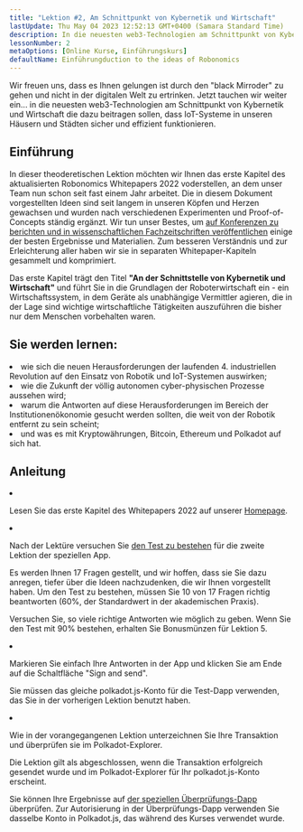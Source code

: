 ```yaml
---
title: "Lektion #2, Am Schnittpunkt von Kybernetik und Wirtschaft"
lastUpdate: Thu May 04 2023 12:52:13 GMT+0400 (Samara Standard Time)
description: In die neuesten web3-Technologien am Schnittpunkt von Kybernetik und Wirtschaft die dazu beitragen sollen, dass IoT-Systeme in unseren Häusern und Städten sicher und effizient funktionieren.
lessonNumber: 2
metaOptions: [Online Kurse, Einführungskurs]
defaultName: Einführungduction to the ideas of Robonomics
---
```


Wir freuen uns, dass es Ihnen gelungen ist durch den "black Mirroder" zu gehen und nicht in der digitalen Welt zu ertrinken. Jetzt tauchen wir weiter ein... in die neuesten web3-Technologien am Schnittpunkt von Kybernetik und Wirtschaft die dazu beitragen sollen, dass IoT-Systeme in unseren Häusern und Städten sicher und effizient funktionieren.

## Einführung

In dieser theoderetischen Lektion möchten wir Ihnen das erste Kapitel des aktualisierten Robonomics Whitepapers 2022 voderstellen, an dem unser Team nun schon seit fast einem Jahr arbeitet. Die in diesem Dokument vorgestellten Ideen sind seit langem in unseren Köpfen und Herzen gewachsen und wurden nach verschiedenen Experimenten und Proof-of-Concepts ständig ergänzt. Wir tun unser Bestes, um [auf Konferenzen zu berichten und in wissenschaftlichen Fachzeitschriften veröffentlichen](https://robonomics.network/papers/) einige der besten Ergebnisse und Materialien. Zum besseren Verständnis und zur Erleichterung aller haben wir sie in separaten Whitepaper-Kapiteln gesammelt und komprimiert.

Das erste Kapitel trägt den Titel **"An der Schnittstelle von Kybernetik und Wirtschaft"** und führt Sie in die Grundlagen der Roboterwirtschaft ein - ein Wirtschaftssystem, in dem Geräte als unabhängige Vermittler agieren, die in der Lage sind wichtige wirtschaftliche Tätigkeiten auszuführen die bisher nur dem Menschen vorbehalten waren.

## Sie werden lernen:

<List>

<li>
wie sich die neuen Herausforderungen der laufenden 4. industriellen Revolution auf den Einsatz von Robotik und IoT-Systemen auswirken;
</li>

<li>
wie die Zukunft der völlig autonomen cyber-physischen Prozesse aussehen wird;
</li>

<li>
warum die Antworten auf diese Herausforderungen im Bereich der Institutionenökonomie gesucht werden sollten, die weit von der Robotik entfernt zu sein scheint;
</li>

<li>
und was es mit Kryptowährungen, Bitcoin, Ethereum und Polkadot auf sich hat.
</li>

</List>

## Anleitung

<List type="numbers">

<li>

Lesen Sie das erste Kapitel des Whitepapers 2022 auf unserer [Homepage](https://robonomics.network/vision/).

</li>

<li>

Nach der Lektüre versuchen Sie [den Test zu bestehen](https://lesson2.robonomics.academy/#/) für die zweite Lektion der speziellen App. 

Es werden Ihnen 17 Fragen gestellt, und wir hoffen, dass sie Sie dazu anregen, tiefer über die Ideen nachzudenken, die wir Ihnen vorgestellt haben. Um den Test zu bestehen, müssen Sie 10 von 17 Fragen richtig beantworten (60%, der Standardwert in der akademischen Praxis). 

Versuchen Sie, so viele richtige Antworten wie möglich zu geben. Wenn Sie den Test mit 90% bestehen, erhalten Sie Bonusmünzen für Lektion 5.

</li>

<li>

Markieren Sie einfach Ihre Antworten in der App und klicken Sie am Ende auf die Schaltfläche "Sign and send".

Sie müssen das gleiche polkadot.js-Konto für die Test-Dapp verwenden, das Sie in der vorherigen Lektion benutzt haben. 

</li>

<li>

Wie in der vorangegangenen Lektion unterzeichnen Sie Ihre Transaktion und überprüfen sie im Polkadot-Explorer.

</li>
</List>


<Result>

Die Lektion gilt als abgeschlossen, wenn die Transaktion erfolgreich gesendet wurde und im Polkadot-Explorer für Ihr polkadot.js-Konto erscheint.

Sie können Ihre Ergebnisse auf [der speziellen Überprüfungs-Dapp](https://lk.robonomics.academy/) überprüfen. Zur Autorisierung in der Überprüfungs-Dapp verwenden Sie dasselbe Konto in Polkadot.js, das während des Kurses verwendet wurde.

</Result>